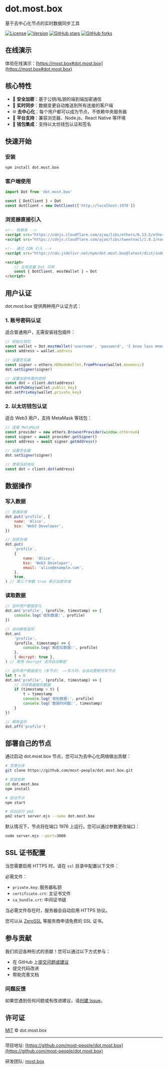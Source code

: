 # dot.most.box

基于去中心化节点的实时数据同步工具

[![License](https://img.shields.io/badge/license-MIT-blue.svg)](LICENSE)
[![Version](https://img.shields.io/badge/version-0.3.0-green.svg)](https://github.com/most-people/dot.most.box/releases)
[![GitHub stars](https://img.shields.io/github/stars/most-people/dot.most.box.svg?style=social&label=Stars)](https://github.com/most-people/dot.most.box)
[![GitHub forks](https://img.shields.io/github/forks/most-people/dot.most.box.svg?style=social&label=Fork)](https://github.com/most-people/dot.most.box)

## 在线演示

体验在线演示：[https://most.box#dot.most.box](https://most.box#dot.most.box)

## 核心特性

-   🔐 **安全加密**：基于公钥/私钥的端到端加密通信
-   🔄 **实时同步**：数据变更自动推送到所有连接的客户端
-   🌐 **去中心化**：每个用户都可以成为节点，不依赖中央服务器
-   📱 **平台支持**：兼容浏览器、Node.js、React Native 等环境
-   💼 **钱包集成**：支持以太坊钱包认证和签名

## 快速开始

### 安装

```bash
npm install dot.most.box
```

### 客户端使用

```js
import Dot from 'dot.most.box'

const { DotClient } = Dot
const dotClient = new DotClient(['http://localhost:1976'])
```

### 浏览器直接引入

```html
<!-- 依赖库 -->
<script src="https://cdnjs.cloudflare.com/ajax/libs/ethers/6.13.5/ethers.umd.min.js"></script>
<script src="https://cdnjs.cloudflare.com/ajax/libs/tweetnacl/1.0.2/nacl-fast.min.js"></script>

<!-- 通过 CDN 引入 -->
<script src="https://cdn.jsdelivr.net/npm/dot.most.box@latest/dist/index.js"></script>

<script>
    // 全局变量 Dot 可用
    const { DotClient, mostWallet } = Dot
</script>
```

## 用户认证

dot.most.box 提供两种用户认证方式：

### 1. 账号密码认证

适合普通用户，无需安装钱包插件：

```js
// 初始化钱包
const wallet = Dot.mostWallet('username', 'password', 'I know loss mnemonic will lose my wallet.')
const address = wallet.address

// 设置签名器
const signer = ethers.HDNodeWallet.fromPhrase(wallet.mnemonic)
dot.setSigner(signer)

// 设置加密所需的密钥
const dot = client.dot(address)
dot.setPubKey(wallet.public_key)
dot.setPrivKey(wallet.private_key)
```

### 2. 以太坊钱包认证

适合 Web3 用户，支持 MetaMask 等钱包：

```js
// 连接 MetaMask
const provider = new ethers.BrowserProvider(window.ethereum)
const signer = await provider.getSigner()
const address = await signer.getAddress()

// 设置签名器
dot.setSigner(signer)

// 使用当前地址
const dot = client.dot(address)
```

## 数据操作

### 写入数据

```js
// 普通存储
dot.put('profile', {
    name: 'Alice',
    bio: 'Web3 Developer',
})

// 加密存储
dot.put(
    'profile',
    {
        name: 'Alice',
        bio: 'Web3 Developer',
        email: 'alice@example.com',
    },
    true,
) // 第三个参数 true 表示加密存储
```

### 读取数据

```js
// 监听用户数据变化
dot.on('profile', (profile, timestamp) => {
    console.log('收到数据:', profile)
})

// 自动解密监听
dot.on(
    'profile',
    (profile, timestamp) => {
        console.log('解密后数据:', profile)
    },
    { decrypt: true },
) // 使用 decrypt 选项自动解密

// 监听用户数据变化（多节点） ——写入时，会自动更新所有节点
let t = 0
dot.on('profile', (profile, timestamp) => {
    // 只获取最新的数据
    if (timestamp > t) {
        t = timestamp
        console.log('收到数据:', profile)
        console.log('数据时间戳:', timestamp)
    }
})

// 移除监听
dot.off('profile')
```

## 部署自己的节点

通过启动 dot.most.box 节点，您可以为去中心化网络做出贡献：

```bash
# 克隆仓库
git clone https://github.com/most-people/dot.most.box.git

# 安装依赖
cd dot.most.box
npm install

# 启动节点
npm start

# 后台运行 pm2
pm2 start server.mjs --name dot.most.box
```

默认情况下，节点将在端口 1976 上运行。您可以通过参数更改端口：

```bash
node server.mjs --port=3000
```

## SSL 证书配置

当您需要启用 HTTPS 时，请在 `ssl` 目录中配置以下文件：

必需文件：

-   `private.key`: 服务器私钥
-   `certificate.crt`: 主证书文件
-   `ca_bundle.crt`: 中间证书链

当必需文件存在时，服务器会自动启用 HTTPS 协议。

您可以从 [ZeroSSL](https://zerossl.com) 等服务商申请免费的 SSL 证书。

## 参与贡献

我们欢迎各种形式的贡献！您可以通过以下方式参与：

-   在 GitHub 上[提交问题或建议](https://github.com/most-people/dot.most.box/issues/new)
-   提交代码改进
-   帮助完善文档

### 问题反馈

如果您遇到任何问题或有改进建议，请[创建 Issue](https://github.com/most-people/dot.most.box/issues/new)。

## 许可证

[MIT](LICENSE) © dot.most.box

---

项目地址: [https://github.com/most-people/dot.most.box](https://github.com/most-people/dot.most.box)

研发团队: [most.box](https://most.box)
